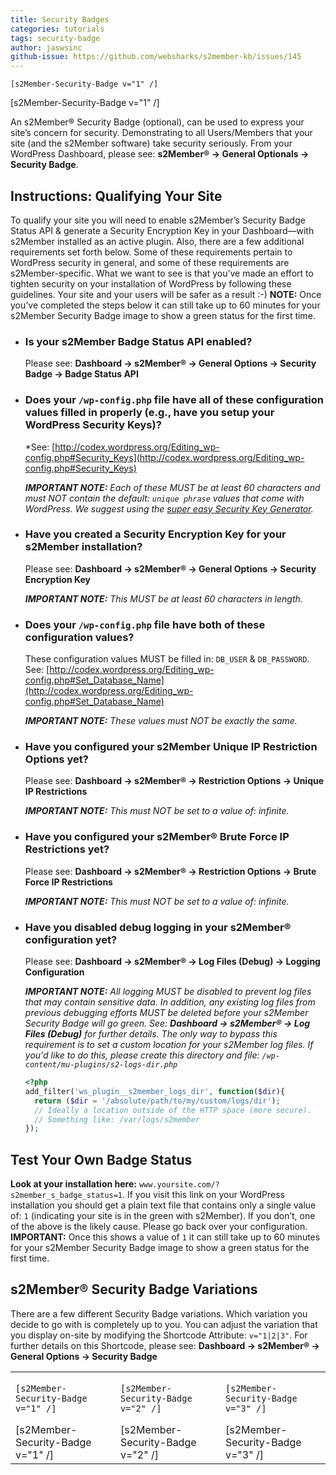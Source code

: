 ```yaml
---
title: Security Badges
categories: tutorials
tags: security-badge
author: jaswsinc
github-issue: https://github.com/websharks/s2member-kb/issues/145
---
```


<div class="pull-right l-margin b-margin text-center">
	<p><code>[s2Member-Security-Badge v="1" /]</code></p>
	[s2Member-Security-Badge v="1" /]
</div>

An s2Member® Security Badge (optional), can be used to express your site’s concern for security. Demonstrating to all Users/Members that your site (and the s2Member software) take security seriously. From your WordPress Dashboard, please see: **s2Member® → General Optionals → Security Badge**.

## Instructions: Qualifying Your Site

To qualify your site you will need to enable s2Member’s Security Badge Status API & generate a Security Encryption Key in your Dashboard—with s2Member installed as an active plugin. Also, there are a few additional requirements set forth below. Some of these requirements pertain to WordPress security in general, and some of these requirements are s2Member-specific. What we want to see is that you’ve made an effort to tighten security on your installation of WordPress by following these guidelines. Your site and your users will be safer as a result :-) **NOTE:** Once you’ve completed the steps below it can still take up to 60 minutes for your s2Member Security Badge image to show a green status for the first time.

<div class="li-margins"></div>

- ### Is your s2Member Badge Status API enabled?

  Please see: **Dashboard → s2Member® → General Options → Security Badge → Badge Status API**

- ### Does your `/wp-config.php` file have all of these configuration values filled in properly (e.g., have you setup your WordPress Security Keys)?

  *See: [http://codex.wordpress.org/Editing_wp-config.php#Security_Keys](http://codex.wordpress.org/Editing_wp-config.php#Security_Keys)

  _**IMPORTANT NOTE:** Each of these MUST be at least 60 characters and must NOT contain the default: `unique phrase` values that come with WordPress. We suggest using the [super easy Security Key Generator](https://api.wordpress.org/secret-key/1.1/salt/)._

- ### Have you created a Security Encryption Key for your s2Member installation?

  Please see: **Dashboard → s2Member® → General Options → Security Encryption Key**

  _**IMPORTANT NOTE:** This MUST be at least 60 characters in length._

- ### Does your `/wp-config.php` file have both of these configuration values?

  These configuration values MUST be filled in: `DB_USER` & `DB_PASSWORD`. See: [http://codex.wordpress.org/Editing_wp-config.php#Set_Database_Name](http://codex.wordpress.org/Editing_wp-config.php#Set_Database_Name)

  _**IMPORTANT NOTE:** These values must NOT be exactly the same._

- ### Have you configured your s2Member Unique IP Restriction Options yet?

  Please see: **Dashboard → s2Member® → Restriction Options → Unique IP Restrictions**
  
  _**IMPORTANT NOTE:** This must NOT be set to a value of: infinite._

- ### Have you configured your s2Member® Brute Force IP Restrictions yet?

  Please see: **Dashboard → s2Member® → Restriction Options → Brute Force IP Restrictions**
  
  _**IMPORTANT NOTE:** This must NOT be set to a value of: infinite._

- ### Have you disabled debug logging in your s2Member® configuration yet?

  Please see: **Dashboard → s2Member® → Log Files (Debug) → Logging Configuration**
  
  _**IMPORTANT NOTE:** All logging MUST be disabled to prevent log files that may contain sensitive data. In addition, any existing log files from previous debugging efforts MUST be deleted before your s2Member Security Badge will go green. See: **Dashboard → s2Member® → Log Files (Debug)** for further details. The only way to bypass this requirement is to set a custom location for your s2Member log files. If you'd like to do this, please create this directory and file: `/wp-content/mu-plugins/s2-logs-dir.php`_

  ```php
  <?php
  add_filter('ws_plugin__s2member_logs_dir', function($dir){
    return ($dir = '/absolute/path/to/my/custom/logs/dir');
    // Ideally a location outside of the HTTP space (more secure).
    // Something like: /var/logs/s2member
  });
  ```

## Test Your Own Badge Status

**Look at your installation here:** `www.yoursite.com/?s2member_s_badge_status=1`. If you visit this link on your WordPress installation you should get a plain text file that contains only a single value of: `1` (indicating your site is in the green with s2Member). If you don’t, one of the above is the likely cause. Please go back over your configuration. **IMPORTANT:** Once this shows a value of `1` it can still take up to 60 minutes for your s2Member Security Badge image to show a green status for the first time.

## s2Member® Security Badge Variations

There are a few different Security Badge variations. Which variation you decide to go with is completely up to you. You can adjust the variation that you display on-site by modifying the Shortcode Attribute: `v="1|2|3"`. For further details on this Shortcode, please see: **Dashboard → s2Member® → General Options → Security Badge**

<div class="li-margins"></div>

<table style="width:100%;">
	<tbody>
		<tr>
			<td class="text-center">
				<p><code>[s2Member-Security-Badge v="1" /]</code></p>
				[s2Member-Security-Badge v="1" /]
			</td>
			<td class="text-center">
				<p><code>[s2Member-Security-Badge v="2" /]</code></p>
				[s2Member-Security-Badge v="2" /]
			</td>
			<td class="text-center">
				<p><code>[s2Member-Security-Badge v="3" /]</code></p>
				[s2Member-Security-Badge v="3" /]
			</td>
		</tr>
	</tbody>
</table>
